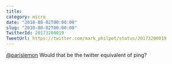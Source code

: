 ```yaml
---
title: 
category: micro
date: "2010-08-02T00:00:00"
slug: "2010-08-02T00:00:00"
TwitterId: 20173200019
TweetUrl: https://twitter.com/mark_philpot/status/20173200019
---
```


[@parislemon](https://twitter.com/parislemon) Would that be the twitter
equivalent of ping?
